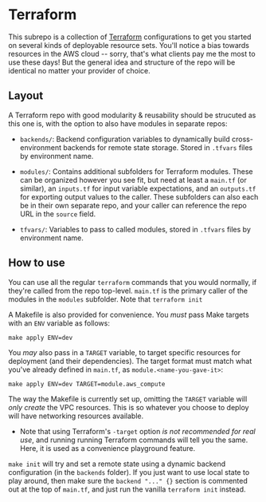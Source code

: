 Terraform
=========

This subrepo is a collection of [Terraform](https://terraform.io) configurations
to get you started on several kinds of deployable resource sets. You'll notice a
bias towards resources in the AWS cloud -- sorry, that's what clients pay me the
most to use these days! But the general idea and structure of the repo will be
identical no matter your provider of choice.

Layout
------

A Terraform repo with good modularity & reusability should be strucuted as this
one is, with the option to also have modules in separate repos:

- `backends/`: Backend configuration variables to dynamically build
  cross-environment backends for remote state storage. Stored in `.tfvars` files
  by environment name.

- `modules/`: Contains additional subfolders for Terraform modules. These can be
  organized however you see fit, but need at least a `main.tf` (or similar), an
  `inputs.tf` for input variable expectations, and an `outputs.tf` for exporting
  output values to the caller. These subfolders can also each be in their own
  separate repo, and your caller can reference the repo URL in the `source`
  field.

- `tfvars/`: Variables to pass to called modules, stored in `.tfvars` files by
  environment name.

How to use
----------

You can use all the regular `terraform` commands that you would normally, if
they're called from the repo top-level. `main.tf` is the primary caller of the
modules in the `modules` subfolder. Note that `terraform init` 

A Makefile is also provided for convenience. You *must* pass Make targets with
an `ENV` variable as follows:

    make apply ENV=dev

You *may* also pass in a `TARGET` variable, to target specific resources for
deployment (and their dependencies). The target format must match what you've
already defined in `main.tf`, as `module.<name-you-gave-it>`:

    make apply ENV=dev TARGET=module.aws_compute

The way the Makefile is currently set up, omitting the `TARGET` variable will
*only create* the VPC resources. This is so whatever you choose to deploy will
have networking resources available.

- Note that using Terraform's `-target` option *is not recommended for real
  use*, and running running Terraform commands will tell you the same. Here, it
  is used as a convenience playground feature.

`make init` will try and set a remote state using a dynamic backend
configuration (in the `backends` folder). If you just want to use local state to
play around, then make sure the `backend "..." {}` section is commented out at
the top of `main.tf`, and just run the vanilla `terraform init` instead.
